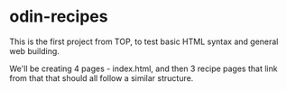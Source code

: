 # odin-recipes

This is the first project from TOP, to test basic HTML syntax and general web building. 

We'll be creating 4 pages - index.html, and then 3 recipe pages that link from that that should all follow a similar structure. 